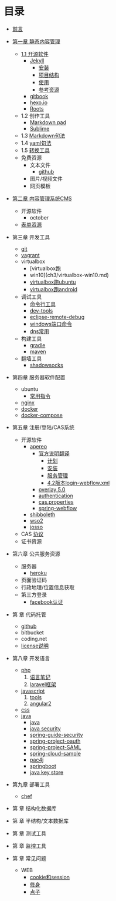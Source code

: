 # 目录

* [前言](README.md)
* [第一章  静态内容管理](ch1.md)
   * [1.1 开源软件](ch1/static-content-management.md)
       * [Jekyll](ch1/jekyll.md)
          * [安装](ch1/jekyll-install.md)
          * [项目结构](ch1/jekyll-structure.md)
          * [使用](ch1/jekyll-command.md)
          * [参考资源](ch1/jekyll-resource.md)
       * [gitbook](ch1/gitbook.md)
       * [hexo.io](ch1/hexo.md)
       * [Roots](ch1/roots.md)
   * 1.2 创作工具
      * [Markdown pad](ch1/markdownpad.md)
      * [Sublime](ch1/sublime.md)
   * 1.3 [Markdown句法](ch1/markdown-syntax.md)
   * 1.4 [yaml句法](ch1/yaml-syntax.md)
   * 1.5 [转换工具](ch1/pandoc.md)
   * 免费资源
       * 文本文件
          * [github](ch2/github.md)
       * 图片/视频文件
       * 网页模板
* [第二章 内容管理系统CMS](ch2.md)
   * 开源软件
      * october
   * [表单资源](ch2/form-test.md) 
* 第三章 开发工具
   * [git](ch3/git-command.md)
   * [vagrant](ch3/vagrant.md)
   * virtualbox
      * [virtualbox跑
      * win10](ch3/virtualbox-win10.md)
      * [virtualbox跑ubuntu](ch3/virtualbox-ubuntu.md)
      * [virtualbox跑android](ch3/virtualbox-android.md)
   * 调试工具
      * [命令行工具](ch3/command-line.md)
      * [dev-tools](ch3/chrome-dev-tools.md)
      * [eclipse-remote-debug](ch3/eclipse-remote-debug.md)
      * [windows端口命令](ch3/windows-command.md)
      * [dns常用](ch3/dns)
   * 构建工具
     * [gradle](ch3/build-gradle.md)
     * [maven](ch3/build-maven.md)
   * 翻墙工具
     * [shadowsocks](ch3/shadowsocks.md)
* 第四章 服务器软件配置
   * ubuntu
     * [常用指令](ch4/ubuntu-command.md)
   * [nginx](ch4/nginx.md)
   * [docker](ch4/ubuntu-docker.md)
   * [docker-compose](ch4/docker-compose.md)
* 第五章 注册/登陆/CAS系统
   * 开源软件
      * [apereo](https://github.com/apereo/cas)
        * [官方说明翻译](https://apereo.github.io/cas/development/index.html)
          * [计划](ch5/apereo-planning.md)
          * [安装](ch5/apereo-installation.md)
          * [服务管理](ch5/apereo-service-management.md)
          * [4.2版本login-webflow.xml](ch5/apereo-4.2-default.md)
        * [overlay 5.0](ch5/apereo-overlay-v5.md)
        * [authentication](ch5/apereo-authentication.md)
        * [cas.properties](ch5/apereo-cas-properties.md)
        * [spring-webflow](ch5/apereo-spring-webflow.md)
      * [shibboleth](ch5/shibboleth.md)
      * [wso2](https://github.com/wso2/product-is)
      * [josso](http://www.josso.org/)
   *  CAS [协议](https://apereo.github.io/cas/4.2.x/protocol/CAS-Protocol-Specification.html)
   * 证书资源
* 第六章 公共服务资源
   * 服务器
     * [heroku](ch6/heroku.md)
   * 页面验证码
   * 行政地理/位置信息获取
   * 第三方登录
     * [facebook认证](ch6/facebook.md)
* 第 章 代码托管
   * [github](ch7/github.md)
   * bitbucket
   * coding.net
   * [license说明](ch7/license.md)
* 第八章 开发语言
   * [php](ch8/php.md)
       1. [语言笔记](ch8/lang-php.md)
       2. [laravel框架](ch8/laravel.md)
   * [javascript](ch8/javascript.md)
     1. [tools](ch8/javascript-tools.md)
     2. [angular2](ch8/javascript-angular2.md)
   * [css](ch8/css.md)
   * [java](ch8/java-summary.md)
     * [java](ch8/java.md)
     * [java security](ch8/java-security.md)
     * [spring-guide-security](ch8/spring-guide-security.md)
     * [spring-project-oauth](ch8/spring-project-oauth.md)
     * [spring-project-SAML](ch8/spring-project-saml.md)
     * [spring-cloud-sample](ch8/configserver.md)
     * [pac4j](ch8/java-pac4j-sb-security.md)
     * [springboot](ch8/springboot.md)
     * [java key store](ch5/apereo-overlay-v5.md)
* 第九章 部署工具
   * [chef](ch9/chef.md)
* 第 章 结构化数据库
* 第 章 半结构/文本数据库
* 第 章 测试工具

* 第 章 监控工具
* 第 章 常见问题
   * WEB
      * [cookie和session](ch99/cookie-session.md)
      * [修身](ch99/lofty)
      * [点子](ch99/idea.md)
        



